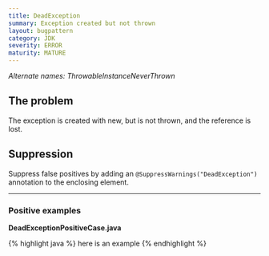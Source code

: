 ```yaml
---
title: DeadException
summary: Exception created but not thrown
layout: bugpattern
category: JDK
severity: ERROR
maturity: MATURE
---
```


<!--
*** AUTO-GENERATED, DO NOT MODIFY ***
To make changes, edit the @BugPattern annotation or the explanation in docs/bugpattern.
-->

_Alternate names: ThrowableInstanceNeverThrown_

## The problem
The exception is created with new, but is not thrown, and the reference is lost.

## Suppression
Suppress false positives by adding an `@SuppressWarnings("DeadException")` annotation to the enclosing element.

----------

### Positive examples
__DeadExceptionPositiveCase.java__

{% highlight java %}
here is an example
{% endhighlight %}

